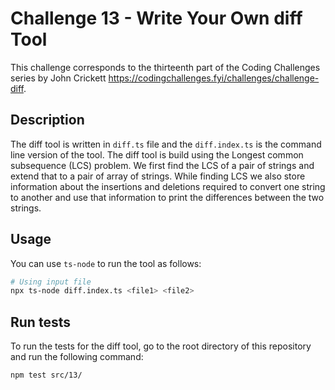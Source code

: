 # Challenge 13 - Write Your Own diff Tool

This challenge corresponds to the thirteenth part of the Coding Challenges series by John Crickett https://codingchallenges.fyi/challenges/challenge-diff.

## Description

The diff tool is written in `diff.ts` file and the `diff.index.ts` is the command line version of the tool.
The diff tool is build using the Longest common subsequence (LCS) problem. We first find the LCS of a pair of strings and extend that to a pair of array of strings.
While finding LCS we also store information about the insertions and deletions required to convert one string to another and use that information to print the differences between the two strings.

## Usage

You can use `ts-node` to run the tool as follows:

```bash
# Using input file
npx ts-node diff.index.ts <file1> <file2>
```

## Run tests

To run the tests for the diff tool, go to the root directory of this repository and run the following command:

```bash
npm test src/13/
```
